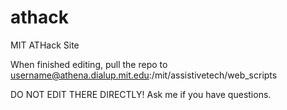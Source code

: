# athack
MIT ATHack Site

When finished editing, pull the repo to username@athena.dialup.mit.edu:/mit/assistivetech/web_scripts

DO NOT EDIT THERE DIRECTLY!  Ask me if you have questions.
